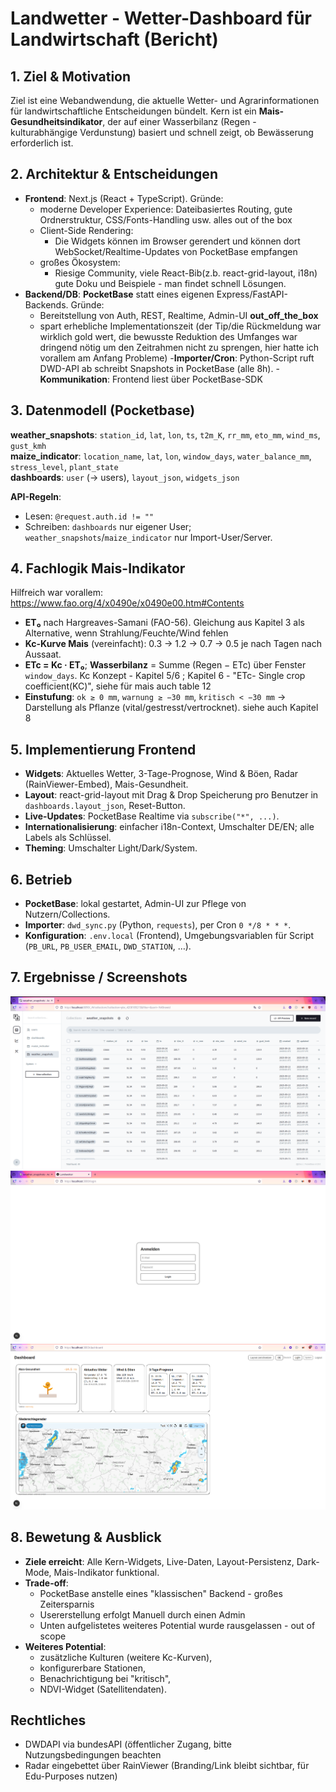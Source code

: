 # Landwetter - Wetter-Dashboard für Landwirtschaft (Bericht)

## 1. Ziel & Motivation
Ziel ist eine Webandwendung, die aktuelle Wetter- und Agrarinformationen für landwirtschaftliche
Entscheidungen bündelt. Kern ist ein **Mais-Gesundheitsindikator**, der auf einer Wasserbilanz
(Regen - kulturabhängige Verdunstung) basiert und schnell zeigt,
ob Bewässerung erforderlich ist.


## 2. Architektur & Entscheidungen

- **Frontend**: Next.js (React + TypeScript). Gründe: 
	- moderne Developer Experience: Dateibasiertes Routing, gute Ordnerstruktur,
	CSS/Fonts-Handling usw. alles out of the box
	- Client-Side Rendering:
	  - Die Widgets können im Browser gerendert und können dort WebSocket/Realtime-Updates von PocketBase empfangen
	- großes Ökosystem:
	  - Riesige Community, viele React-Bib(z.b. react-grid-layout, i18n) gute Doku und Beispiele - man findet schnell Lösungen.
- **Backend/DB**: **PocketBase** statt eines eigenen Express/FastAPI-Backends. Gründe:
  - Bereitstellung von Auth, REST, Realtime, Admin-UI **out_off_the_box**
  - spart erhebliche Implementationszeit (der Tip/die Rückmeldung war wirklich gold wert, die bewusste Reduktion des Umfanges war dringend nötig um den Zeitrahmen nicht zu sprengen, hier hatte ich vorallem am Anfang Probleme) 
  -**Importer/Cron**: Python-Script ruft DWD-API ab schreibt Snapshots in PocketBase (alle 8h).
  -**Kommunikation**: Frontend liest über PocketBase-SDK
  
## 3. Datenmodell (Pocketbase)
**weather_snapshots**: `station_id`, `lat`, `lon`, `ts`, `t2m_K`, `rr_mm`, `eto_mm`, `wind_ms`, `gust_kmh`  
**maize_indicator**: `location_name`, `lat`, `lon`, `window_days`, `water_balance_mm`, `stress_level`, `plant_state`  
**dashboards**: `user` (-> users), `layout_json`, `widgets_json`

**API-Regeln**:  
- Lesen: `@request.auth.id != ""`  
- Schreiben: `dashboards` nur eigener User; `weather_snapshots`/`maize_indicator` nur Import-User/Server.

## 4. Fachlogik Mais-Indikator
Hilfreich war vorallem: https://www.fao.org/4/x0490e/x0490e00.htm#Contents
- **ET₀** nach Hargreaves-Samani (FAO-56). Gleichung aus Kapitel 3 als Alternative,
wenn Strahlung/Feuchte/Wind fehlen
- **Kc-Kurve Mais** (vereinfacht): 0.3 -> 1.2 -> 0.7 -> 0.5 je nach Tagen nach Aussaat.
- **ETc = Kc · ET₀**; **Wasserbilanz** = Summe (Regen − ETc) über Fenster `window_days`. Kc Konzept - Kapitel 5/6 ; Kapitel 6 - "ETc- Single crop coefficient(KC)", siehe für mais auch table 12
- **Einstufung**: `ok ≥ 0 mm`, `warnung ≥ −30 mm`, `kritisch < −30 mm` -> Darstellung als Pflanze (vital/gestresst/vertrocknet). siehe auch Kapitel 8


## 5. Implementierung Frontend
- **Widgets**: Aktuelles Wetter, 3-Tage-Prognose, Wind & Böen, Radar (RainViewer-Embed), Mais-Gesundheit.
- **Layout**: react-grid-layout mit Drag & Drop Speicherung pro Benutzer in `dashboards.layout_json`, Reset-Button.
- **Live-Updates**: PocketBase Realtime via `subscribe("*", ...)`.
- **Internationalisierung**: einfacher i18n-Context, Umschalter DE/EN; alle Labels als Schlüssel.
- **Theming**: Umschalter Light/Dark/System.

## 6. Betrieb
- **PocketBase**: lokal gestartet, Admin-UI zur Pflege von Nutzern/Collections.
- **Importer**: `dwd_sync.py` (Python, `requests`), per Cron `0 */8 * * *`.
- **Konfiguration**: `.env.local` (Frontend), Umgebungsvariablen für Script (`PB_URL`, `PB_USER_EMAIL`, `DWD_STATION`, …).

## 7. Ergebnisse / Screenshots
![AdminUI](./Admin_UI_Collections.png)
![Login](./Login.png)
![Dashboard](./Dashboard_Screenshot.png)
## 8. Bewetung & Ausblick
- **Ziele erreicht**: Alle Kern-Widgets, Live-Daten, Layout-Persistenz, Dark-Mode,
Mais-Indikator funktional.
- **Trade-off**: 
  - PocketBase anstelle eines "klassischen" Backend - großes Zeitersparnis
  - Usererstellung erfolgt Manuell durch einen Admin
  - Unten aufgelistetes weiteres Potential wurde rausgelassen - out of scope
- **Weiteres Potential**:
  - zusätzliche Kulturen (weitere Kc-Kurven),
  - konfigurerbare Stationen,
  - Benachrichtigung bei "kritisch",
  - NDVI-Widget (Satellitendaten).
  
## Rechtliches
- DWDAPI via bundesAPI (öffentlicher Zugang, bitte Nutzungsbedingungen beachten
- Radar eingebettet über RainViewer (Branding/Link bleibt sichtbar, für Edu-Purposes nutzen)



